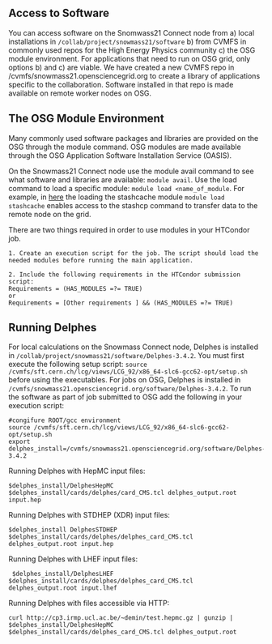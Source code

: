 ## Access to Software

You can access software on the Snomwass21 Connect node from a) local installations in `/collab/project/snowmass21/software` b) from CVMFS in commonly used repos for the High Energy Physics community c) the OSG module environment. For applications that need to run on OSG grid, only options b) and c) are viable. We have created a new CVMFS repo in /cvmfs/snowmass21.opensciencegrid.org to create a library of applications specific to the collaboration. Software installed in that repo is made available on remote worker nodes on OSG. 

## The OSG Module Environment

Many commonly used software packages and libraries are provided on the OSG through the module command.  OSG modules are made available through the OSG Application Software Installation Service (OASIS).

On the Snowmass21 Connect node use the module avail command to see what software and libraries are available: `module avail`. Use the load command to load a specific module: `module load <name_of_module`. For example, in [here](index.md#Job-Submissions-to-the-OSG) the loading the stashcache module `module load stashcache` enables access to the stashcp command to transfer data to the remote node on the grid. 

There are two things required in order to use modules in your HTCondor job.

    1. Create an execution script for the job. The script should load the needed modules before running the main application.  
    
    2. Include the following requirements in the HTCondor submission script:
    Requirements = (HAS_MODULES =?= TRUE)
    or 
    Requirements = [Other requirements ] && (HAS_MODULES =?= TRUE)


## Running Delphes

For local calculations on the Snowmass Connect node, Delphes is installed in `/collab/project/snowmass21/software/Delphes-3.4.2`. You must first execute the following setup script: `source /cvmfs/sft.cern.ch/lcg/views/LCG_92/x86_64-slc6-gcc62-opt/setup.sh` before using the executables. For jobs on OSG, Delphes is installed in `/cvmfs/snowmass21.opensciencegrid.org/software/Delphes-3.4.2`. To run the software as part of job submitted to OSG
add the following in your execution script:

    #congifure ROOT/gcc environment
    source /cvmfs/sft.cern.ch/lcg/views/LCG_92/x86_64-slc6-gcc62-opt/setup.sh
    export delphes_install=/cvmfs/snowmass21.opensciencegrid.org/software/Delphes-3.4.2
    
Running Delphes with HepMC input files:
 
    $delphes_install/DelphesHepMC $delphes_install/cards/delphes/card_CMS.tcl delphes_output.root input.hep

Running Delphes with STDHEP (XDR) input files:
    
    $delphes_install DelphesSTDHEP $delphes_install/cards/delphes/delphes_card_CMS.tcl delphes_output.root input.hep   

Running Delphes with LHEF input files:
      
     $delphes_install/DelphesLHEF $delphes_install/cards/delphes/delphes_card_CMS.tcl delphes_output.root input.lhef

Running Delphes with files accessible via HTTP:

    curl http://cp3.irmp.ucl.ac.be/~demin/test.hepmc.gz | gunzip | $delphes_install/DelphesHepMC $delphes_install/cards/delphes_card_CMS.tcl delphes_output.root


